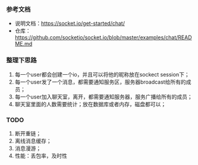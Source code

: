 ### 参考文档
- 说明文档：https://socket.io/get-started/chat/
- 仓库：https://github.com/socketio/socket.io/blob/master/examples/chat/README.md

### 整理下思路
1. 每一个user都会创建一个io，并且可以将他的昵称放在sockect session下；
2. 每一个user发了一个消息，都需要通知服务区，服务器broadcast给所有的成员；
3. 每一个user加入聊天室，离开，都需要通知服务器，服务广播给所有的成员；
4. 聊天室里面的人数需要统计；放在数据库或者内存，磁盘都可以；


### TODO
1. 断开重链；
2. 离线消息缓存；
3. 消息漫游；
4. 性能：丢包率，及时性